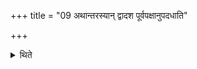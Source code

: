 +++
title = "09 अथान्तरस्यान् द्वादश पूर्वपक्षानुपदधाति"

+++

<details><summary>थिते</summary>

9. Then on the inner (i.e. the fifth line) he places (brick representing) the twelve first fortnights with pavitraṁ pavayiṣyan....  
</details>
